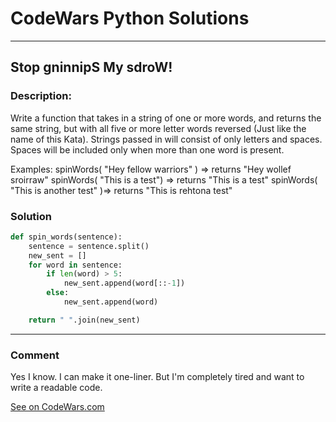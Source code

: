 # CodeWars Python Solutions

---

## Stop gninnipS My sdroW!


### Description:
Write a function that takes in a string of one or more words, and returns the same string, but with all five or more letter words reversed (Just like the name of this Kata). Strings passed in will consist of only letters and spaces. Spaces will be included only when more than one word is present.

Examples: spinWords( "Hey fellow warriors" ) => returns "Hey wollef sroirraw" spinWords( "This is a test") => returns "This is a test" spinWords( "This is another test" )=> returns "This is rehtona test"



### Solution


```python
def spin_words(sentence):
    sentence = sentence.split()
    new_sent = []
    for word in sentence:
        if len(word) > 5:
            new_sent.append(word[::-1])
        else:
            new_sent.append(word)

    return " ".join(new_sent)
```

---
### Comment

Yes I know. I can make it one-liner. But I'm completely tired and want to write a readable code.



[See on CodeWars.com](https://www.codewars.com/users/ITRonin)
